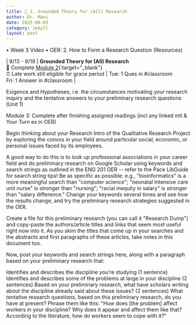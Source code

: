 ```yaml
---
title: 🤔 2. Grounded Theory for (All) Research
author: Dr. Mani
date: 2025-08-03
category: Jekyll
layout: post
---
```


•	Week 3 Video
•	OER: 2. How to Form a Research Question (Resources)

| 9/13 - 9/19 | **Grounded Theory for (All) Research** <br/> 🔖 Complete [Module 2](/eng201-oer/jekyll/2025-08-03-w3.html){:target="_blank"} <br/> ⏰ Late work still eligible for grace period | Tue: 1 Ques in #classroom <br/> Fri: 1 Answer in #classroom |


Exigence and Hypotheses, i.e. the circumstances motivating your research inquiry and the tentative answers to your preliminary research questions (Unit 1)





Module 3: 
Complete after finishing assigned readings (incl any linked mtl & Your Turn ex in OER)

Begin thinking about your Research Intro of the Qualitative Research Project by exploring the convos in your field around particular social, economic, or personal issues faced by its employees. 

A good way to do this is to look up professional associations in your career field and do preliminary research on Google Scholar using keywords and search strings as outlined in the ENG 201 OER -- refer to the Pace LibGuide for search string tips! Be as specific as possible: e.g., "bioinformatics" is a more meaningful search than "computer science"; "neonatal intensive care unit nurse" is stronger than "nursing"; "racial inequity in salary" is stronger than "salary difference." Change your keywords several times and see how the results change, and try the preliminary research strategies suggested in the OER.

Create a file for this preliminary research (you can call it "Research Dump") and copy-paste the authors/article titles and links that seem most useful right now into it. As you skim the titles that come up in your searches and the abstracts and first paragraphs of these articles, take notes in this document too.

Now, post your keywords and search strings here, along with a paragraph based on your preliminary research that: 

Identifies and describes the discipline you’re studying (1 sentence)
Identifies and describes some of the problems at large in your discipline (2 sentences)
Based on your preliminary research, what have scholars writing about the discipline already said about these issues? (2 sentences)
What tentative research questions, based on this preliminary research, do you have at present? Phrase them like this: "How does [the problem] affect workers in your discipline? Why does it appear and affect them like that? According to the literature, how do workers seem to cope with it?"